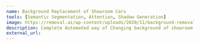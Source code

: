 ```yaml
---
name: Background Replacement of Showroom Cars   
tools: [Semantic Segmentation, Attention, Shadow Generation]
image: https://removal.ai/wp-content/uploads/2020/11/background-removal-for-car-dealerships.jpg
description: Complete Automated way of Changing background of showroom cars using semantic segmentation for segmenting car image from background and then generating shadow using attention shadownet.
external_url: 
---
```

